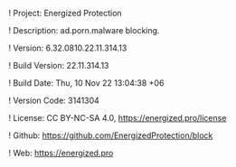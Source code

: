 ! Project: Energized Protection

! Description: ad.porn.malware blocking.

! Version: 6.32.0810.22.11.314.13

! Build Version: 22.11.314.13

! Build Date: Thu, 10 Nov 22 13:04:38 +06

! Version Code: 3141304

! License: CC BY-NC-SA 4.0, https://energized.pro/license

! Github: https://github.com/EnergizedProtection/block

! Web: https://energized.pro

